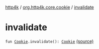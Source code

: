 [http4k](../index.md) / [org.http4k.core.cookie](index.md) / [invalidate](./invalidate.md)

# invalidate

`fun `[`Cookie`](-cookie/index.md)`.invalidate(): `[`Cookie`](-cookie/index.md) [(source)](https://github.com/http4k/http4k/blob/master/http4k-core/src/main/kotlin/org/http4k/core/cookie/CookieExtensions.kt#L33)